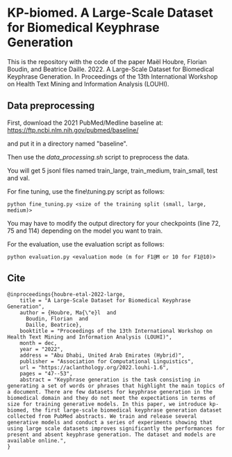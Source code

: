 # KP-biomed. A Large-Scale Dataset for Biomedical Keyphrase Generation

This is the repository with the code of the paper Maël Houbre, Florian Boudin, and Beatrice Daille. 2022. A Large-Scale Dataset for Biomedical Keyphrase Generation. In Proceedings of the 13th International Workshop on Health Text Mining and Information Analysis (LOUHI).

## Data preprocessing

First, download the 2021 PubMed/Medline baseline at: https://ftp.ncbi.nlm.nih.gov/pubmed/baseline/

and put it in a directory named "baseline".

Then use the _data\_processing.sh_ script to preprocess the data.

You will get 5 jsonl files named train\_large, train\_medium, train\_small, test and val.

For fine tuning, use the fine\tuning.py script as follows:

```
python fine_tuning.py <size of the training split (small, large, medium)>
```

You may have to modify the output directory for your checkpoints (line 72, 75 and 114) depending on the model you want to train.

For the evaluation, use the evaluation script as follows:

```
python evaluation.py <evaluation mode (m for F1@M or 10 for F1@10)>
```

## Cite
```
@inproceedings{houbre-etal-2022-large,
    title = "A Large-Scale Dataset for Biomedical Keyphrase Generation",
    author = {Houbre, Ma{\"e}l  and
      Boudin, Florian  and
      Daille, Beatrice},
    booktitle = "Proceedings of the 13th International Workshop on Health Text Mining and Information Analysis (LOUHI)",
    month = dec,
    year = "2022",
    address = "Abu Dhabi, United Arab Emirates (Hybrid)",
    publisher = "Association for Computational Linguistics",
    url = "https://aclanthology.org/2022.louhi-1.6",
    pages = "47--53",
    abstract = "Keyphrase generation is the task consisting in generating a set of words or phrases that highlight the main topics of a document. There are few datasets for keyphrase generation in the biomedical domain and they do not meet the expectations in terms of size for training generative models. In this paper, we introduce kp-biomed, the first large-scale biomedical keyphrase generation dataset collected from PubMed abstracts. We train and release several generative models and conduct a series of experiments showing that using large scale datasets improves significantly the performances for present and absent keyphrase generation. The dataset and models are available online.",
}
```

